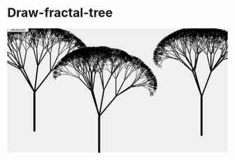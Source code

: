 # Draw-fractal-tree
![](https://github.com/Alaroyt/Draw-fractal-tree/blob/master/%D0%A1%D0%BD%D0%B8%D0%BC%D0%BE%D0%BA.PNG)
